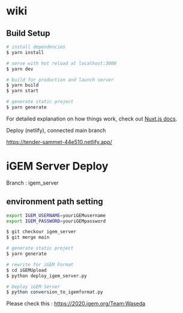 # wiki

## Build Setup

```bash
# install dependencies
$ yarn install

# serve with hot reload at localhost:3000
$ yarn dev

# build for production and launch server
$ yarn build
$ yarn start

# generate static project
$ yarn generate
```

For detailed explanation on how things work, check out [Nuxt.js docs](https://nuxtjs.org).

Deploy (netlify), connected main branch

https://tender-sammet-44e510.netlify.app/

# iGEM Server Deploy
Branch : igem_server

## environment path setting
```bash
export IGEM_USERNAME=youriGEMusername
export IGEM_PASSWORD=youriGEMpassword
```

```bash
$ git checkour igem_server
$ git merge main

# generate static project
$ yarn generate

# rewrite for iGEM Format
$ cd iGEMUpload
$ python deploy_igem_server.py

# Deploy iGEM Server
$ python conversion_to_igemformat.py
```

Please check this : https://2020.igem.org/Team:Waseda
